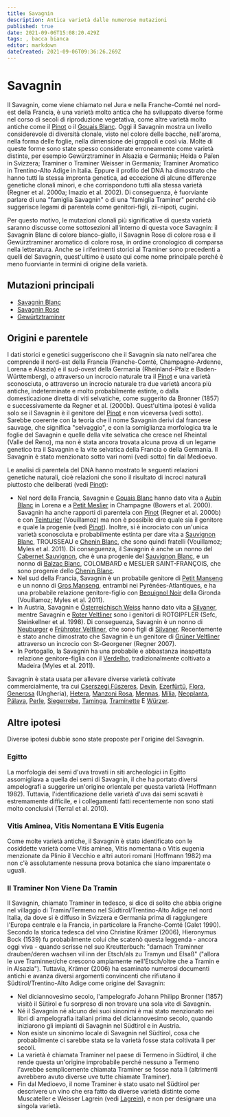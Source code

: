 ```yaml
---
title: Savagnin
description: Antica varietà dalle numerose mutazioni
published: true
date: 2021-09-06T15:08:20.429Z
tags: , bacca bianca
editor: markdown
dateCreated: 2021-09-06T09:36:26.269Z
---
```


# Savagnin

Il Savagnin, come viene chiamato nel Jura e nella Franche-Comté nel nord-est della Francia, è una varietà molto antica che ha sviluppato diverse forme nel corso di secoli di riproduzione vegetativa, come altre varietà molto antiche come il [Pinot](/vitigni/Francia/bacca-nera/pinot) o il [Gouais Blanc](/vitigni/bacca-bianca/gouais-blanc). Oggi il Savagnin mostra un livello considerevole di diversità clonale, visto nel colore delle bacche, nell'aroma, nella forma delle foglie, nella dimensione dei grappoli e così via. Molte di queste forme sono state spesso considerate erroneamente come varietà distinte, per esempio Gewürztraminer in Alsazia e Germania; Heida o Païen in Svizzera; Traminer o Traminer Weisser in Germania; Traminer Aromatico in Trentino-Alto Adige in Italia. Eppure il profilo del DNA ha dimostrato che hanno tutti la stessa impronta genetica, ad eccezione di alcune differenze genetiche clonali minori, e che corrispondono tutti alla stessa varietà (Regner et al. 2000a; Imazio et al. 2002). Di conseguenza, è fuorviante parlare di una "famiglia Savagnin" o di una "famiglia Traminer" perché ciò suggerisce legami di parentela come genitori-figli, zii-nipoti, cugini.

Per questo motivo, le mutazioni clonali più significative di questa varietà saranno discusse come sottosezioni all'interno di questa voce Savagnin: il Savagnin Blanc di colore bianco-giallo, il Savagnin Rose di colore rosa e il Gewürztraminer aromatico di colore rosa, in ordine cronologico di comparsa nella letteratura. Anche se i riferimenti storici al Traminer sono precedenti a quelli del Savagnin, quest'ultimo è usato qui come nome principale perché è meno fuorviante in termini di origine della varietà.

## Mutazioni principali

- [Savagnin Blanc](/vitigni/bacca-bianca/savagning-blanc)
- [Savagnin Rose](/vitigni/bacca-bianca/savagning-rose)
- [Gewürtztraminer](/vitigni/bacca-bianca/gewurtztraminer)

## Origini e parentele

I dati storici e genetici suggeriscono che il Savagnin sia nato nell'area che comprende il nord-est della Francia (Franche-Comté, Champagne-Ardenne, Lorena e Alsazia) e il sud-ovest della Germania (Rheinland-Pfalz e Baden-Württemberg), o attraverso un incrocio naturale tra il [Pinot](/vitigni/Francia/bacca-nera/pinot) e una varietà sconosciuta, o attraverso un incrocio naturale tra due varietà ancora più antiche, indeterminate e molto probabilmente estinte, o dalla domesticazione diretta di viti selvatiche, come suggerito da Bronner (1857) e successivamente da Regner et al. (2000b). Quest'ultima ipotesi è valida solo se il Savagnin è il genitore del [Pinot](/vitigni/Francia/bacca-nera/pinot) e non viceversa (vedi sotto). Sarebbe coerente con la teoria che il nome Savagnin derivi dal francese sauvage, che significa "selvaggio", e con la somiglianza morfologica tra le foglie del Savagnin e quelle della vite selvatica che cresce nel Rheintal (Valle del Reno), ma non è stata ancora trovata alcuna prova di un legame genetico tra il Savagnin e la vite selvatica della Francia o della Germania. Il Savagnin è stato menzionato sotto vari nomi (vedi sotto) fin dal Medioevo.

Le analisi di parentela del DNA hanno mostrato le seguenti relazioni genetiche naturali, cioè relazioni che sono il risultato di incroci naturali piuttosto che deliberati (vedi [Pinot](/vitigni/Francia/bacca-nera/pinot)):

- Nel nord della Francia, Savagnin e [Gouais Blanc](/vitigni/bacca-bianca/gouais-blanc) hanno dato vita a [Aubin Blanc](/vitigni/bacca-bianca/aubin-blanc) in Lorena e a [Petit Meslier](/vitigni/bacca-bianca/petit-meslier) in Champagne (Bowers et al. 2000). Savagnin ha anche rapporti di parentela con [Pinot](/vitigni/Francia/bacca-nera/pinot) (Regner et al. 2000b) e con [Teinturier](/vitigni/bacca-nera/teinturier) (Vouillamoz) ma non è possibile dire quale sia il genitore e quale la progenie (vedi [Pinot](/vitigni/Francia/bacca-nera/pinot)). Inoltre, si è incrociato con un'unica varietà sconosciuta e probabilmente estinta per dare vita a [Sauvignon Blanc](/vitigni/Francia/bacca-bianca/sauvignon-blanc), TROUSSEAU e [Chenin Blanc](/vitigni/bacca-bianca/chenin-blanc), che sono quindi fratelli (Vouillamoz; Myles et al. 2011). Di conseguenza, il Savagnin è anche un nonno del [Cabernet Sauvignon](/vitigni/Francia/bacca-nera/cabernet-sauvignon), che è una progenie del [Sauvignon Blanc](/vitigni/Francia/bacca-bianca/sauvignon-blanc), e un nonno di [Balzac Blanc](/vitigni/bacca-bianca/balzac-blanc), COLOMBARD e MESLIER SAINT-FRANÇOIS, che sono progenie dello [Chenin Blanc](/vitigni/bacca-bianca/chenin-blanc).
- Nel sud della Francia, Savagnin è un probabile genitore di [Petit Manseng](/vitigni/bacca-nera/petit-manseng) e un nonno di [Gros Manseng](/vitigni/bacca-bianca/gros-manseng), entrambi nei Pyrénées-Atlantiques, e ha una probabile relazione genitore-figlio con [Bequignol Noir](/vitigni/bacca-nera/bequinol-noir) della Gironda (Vouillamoz; Myles et al. 2011).
- In Austria, Savagnin e [Österreichisch Weiss](/vitigni/bacca-bianca/osterreichisch-weiss) hanno dato vita a [Silvaner](/vitigni/bacca-bianca/silvaner), mentre Savagnin e [Roter Veltliner](/vitigni/bacca-bianca/roter-veltliner)  sono i genitori di ROTGIPFLER (Sefc, Steinkellner et al. 1998). Di conseguenza, Savagnin è un nonno di [Neuburger](/vitigni/bacca-bianca/neuburger) e [Frühroter Veltliner](/vitigni/bacca-bianca/fruhroter-veltliner), che sono figli di [Silvaner](/vitigni/bacca-bianca/silvaner). Recentemente è stato anche dimostrato che Savagnin è un genitore di [Grüner Veltliner](/vitigni/bacca-bianca/gruner-veltliner) attraverso un incrocio con St-Georgener (Regner 2007).
- In Portogallo, la Savagnin ha una probabile e abbastanza inaspettata relazione genitore-figlia con il [Verdelho](/vitigni/bacca-bianca/verdelho), tradizionalmente coltivato a Madeira (Myles et al. 2011).

Savagnin è stata usata per allevare diverse varietà coltivate commercialmente, tra cui [Cserszegi Fűszeres](/vitigni/bacca-bianca/cserszegi-fuszeres), [Devín](/vitigni/bacca-bianca/devin), [Ezerfürtű](/vitigni/bacca-bianca/ezerfurtu), [Flora](/vitigni/bacca-bianca/flora), [Generosa](/vitigni/bacca-bianca/generosa) (Ungheria), [Hetera](/vitigni/bacca-bianca/hetera), [Manzoni Rosa](/vitigni/bacca-bianca/manzoni-rosa), [Mennas](/vitigni/bacca-bianca/mennas), [Mília](/vitigni/bacca-bianca/milia), [Neoplanta](/vitigni/bacca-bianca/neoplanta), [Pálava](/vitigni/bacca-bianca/palava), [Perle](/vitigni/bacca-bianca/perle), [Siegerrebe](/vitigni/bacca-bianca/siegerrebe), [Taminga](/vitigni/bacca-bianca/taminga), [Traminette](/vitigni/bacca-bianca/traminette) E [Würzer](/vitigni/bacca-bianca/wurzer).

## Altre ipotesi

Diverse ipotesi dubbie sono state proposte per l'origine del Savagnin.

### Egitto 

La morfologia dei semi d'uva trovati in siti archeologici in Egitto assomigliava a quella dei semi di Savagnin, il che ha portato diversi ampelografi a suggerire un'origine orientale per questa varietà (Hoffmann 1982). Tuttavia, l'identificazione delle varietà d'uva dai semi scavati è estremamente difficile, e i collegamenti fatti recentemente non sono stati molto conclusivi (Terral et al. 2010).

### Vitis Aminea, Vitis Nomentana E Vitis Eugenia 
Come molte varietà antiche, il Savagnin è stato identificato con le cosiddette varietà come Vitis aminea, Vitis nomentana o Vitis eugenia menzionate da Plinio il Vecchio e altri autori romani (Hoffmann 1982) ma non c'è assolutamente nessuna prova botanica che siano imparentate o uguali.

### Il Traminer Non Viene Da Tramin 
Il Savagnin, chiamato Traminer in tedesco, si dice di solito che abbia origine nel villaggio di Tramin/Termeno nel Südtirol/Trentino-Alto Adige nel nord Italia, da dove si è diffuso in Svizzera e Germania prima di raggiungere l'Europa centrale e la Francia, in particolare la Franche-Comté (Galet 1990). Secondo la storica tedesca del vino Christine Krämer (2006), Hieronymus Bock (1539) fu probabilmente colui che scatenò questa leggenda - ancora oggi viva - quando scrisse nel suo Kreutterbuch: "darnach Traminner drauben/deren wachsen vil inn der Etsch/als zu Tramyn und Elsaß" ("allora le uve Traminner/che crescono ampiamente nell'Etsch/oltre che a Tramin e in Alsazia"). Tuttavia, Krämer (2006) ha esaminato numerosi documenti antichi e avanza diversi argomenti convincenti che rifiutano il Südtirol/Trentino-Alto Adige come origine del Savagnin:

- Nel diciannovesimo secolo, l'ampelografo Johann Philipp Bronner (1857) visitò il Sütirol e fu sorpreso di non trovare una sola vite di Savagnin.
- Né il Savagnin né alcuno dei suoi sinonimi è mai stato menzionato nei libri di ampelografia italiani prima del diciannovesimo secolo, quando iniziarono gli impianti di Savagnin nel Südtirol e in Austria.
- Non esiste un sinonimo locale di Savagnin nel Südtirol, cosa che probabilmente ci sarebbe stata se la varietà fosse stata coltivata lì per secoli.
- La varietà è chiamata Traminer nel paese di Termeno in Südtirol, il che rende questa un'origine improbabile perché nessuno a Termeno l'avrebbe semplicemente chiamata Traminer se fosse nata lì (altrimenti avrebbero avuto diverse uve tutte chiamate Traminer).
- Fin dal Medioevo, il nome Traminer è stato usato nel Südtirol per descrivere un vino che era fatto da diverse varietà distinte come Muscateller e Weisser Lagrein (vedi [Lagrein](/vitigni/Italia/bacca-nera/lagrein)), e non per designare una singola varietà.
